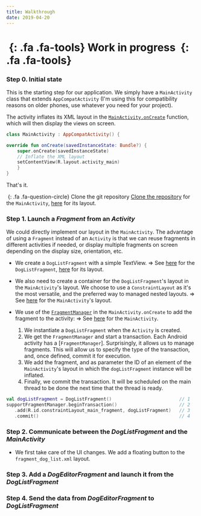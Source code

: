 ```yaml
---
title: Walkthrough
date: 2019-04-20
---
```


# *&nbsp;*{: .fa .fa-tools} Work in progress *&nbsp;*{: .fa .fa-tools}

### Step 0. Initial state

This is the starting step for our application.
We simply have a `MainActivity` class that extends `AppCompatActivity` (I'm using this for compatibility reasons on older phones, use whatever you need for your project).

The activity inflates its XML layout in the [`MainActivity.onCreate`](https://developer.android.com/guide/components/activities/activity-lifecycle#oncreate) function, which will then display the views on screen.

```kotlin
class MainActivity : AppCompatActivity() {

override fun onCreate(savedInstanceState: Bundle?) {
    super.onCreate(savedInstanceState)
    // Inflate the XML layout
    setContentView(R.layout.activity_main)
    }
}
```

That's it. 

*&nbsp;*{: .fa .fa-question-circle} Clone the git repository
[Clone the repository](https://github.com/CamilleBC/android-kotlin-basics/blob/3ceee216f819093a2220657401855de1202a3251/app/src/main/java/me/camillebc/basics/view/MainActivity.kt) for the `MainActivity`, [here](https://github.com/CamilleBC/android-kotlin-basics/blob/3ceee216f819093a2220657401855de1202a3251/app/src/main/res/layout/activity_main.xml) for its layout.

### Step 1. Launch a *Fragment* from an *Activity*

We could directly implement our layout in the `MainActivity`. The advantage of using a `Fragment` instead of an `Activity` is that we can reuse fragments in different activities if needed, or display multiple fragments on screen depending on the display size, orientation, etc.

 - We create a `DogListFragment` with a simple TextView.
 => See [here](https://github.com/CamilleBC/android-kotlin-basics/blob/caaae274a959dba10cbf59d0d78646be1d175713/app/src/main/java/me/camillebc/basics/view/fragment/DogListFragment.kt) for the `DogListFragment`, [here](https://github.com/CamilleBC/android-kotlin-basics/blob/caaae274a959dba10cbf59d0d78646be1d175713/app/src/main/res/layout/fragment_dog_list.xml) for its layout.

 - We also need to create a container for the `DogListFragment`'s layout in the `MainActivity`'s layout. We choose to use a `ConstraintLayout` as it's the most versatile, and the preferred way to managed nested layouts.
 => See [here](https://github.com/CamilleBC/android-kotlin-basics/blob/caaae274a959dba10cbf59d0d78646be1d175713/app/src/main/res/layout/activity_main.xml) for the `MainActivity`'s layout.

 - We use of the [`FragmentManager`](https://developer.android.com/reference/android/app/FragmentManager.html) in the `MainActivity.onCreate` to add the fragment to the activity: 
  => See [here](https://github.com/CamilleBC/android-kotlin-basics/blob/caaae274a959dba10cbf59d0d78646be1d175713/app/src/main/java/me/camillebc/basics/view/MainActivity.kt) for the `MainActivity`.
   1. We instantiate a `DogListFragment` when the `Activity` is created.
   2. We get the `FragmentManager` and start a transaction. Each Android activity has a [`FragmentManager`]. Surprisingly, it allows us to manage fragments. This will allow us to specify the type of the transaction, and, once defined, commit it for execution.
   3. We add the fragment, and as parameter the ID of an element of the `MainActivity`'s layout in which the `dogListFragment` instance will be inflated.
   4. Finally, we commit the transaction. It will be scheduled on the main thread to be done the next time that the thread is ready.

```kotlin
val dogListFragment = DogListFragment()				            // 1
supportFragmentManager.beginTransaction() 			            // 2
   .add(R.id.constraintLayout_main_fragment, dogListFragment)	// 3
   .commit()							                        // 4
```

### Step 2. Communicate between the *DogListFragment* and the *MainActivity*

- We first take care of the UI changes. We add a floating button to the `fragment_dog_list.xml` layout.

### Step 3. Add a *DogEditorFragment* and launch it from the *DogListFragment*

### Step 4. Send the data from *DogEditorFragment*  to *DogListFragment*